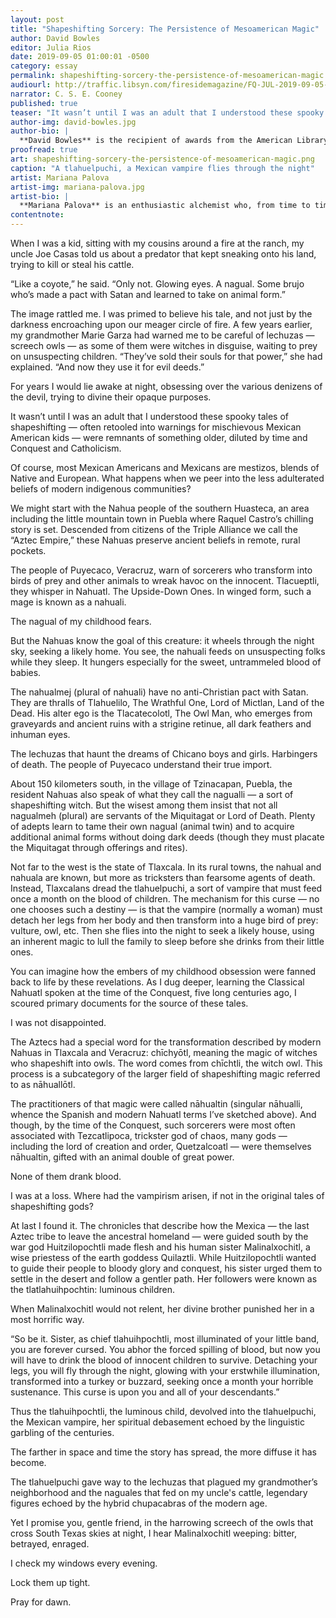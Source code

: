```yaml
---
layout: post
title: "Shapeshifting Sorcery: The Persistence of Mesoamerican Magic"
author: David Bowles
editor: Julia Rios
date: 2019-09-05 01:00:01 -0500
category: essay
permalink: shapeshifting-sorcery-the-persistence-of-mesoamerican-magic
audiourl: http://traffic.libsyn.com/firesidemagazine/FQ-JUL-2019-09-05-Shapeshifting_Sorcery-_The_Persistence_of_Mesoamerican_Magic.mp3
narrator: C. S. E. Cooney
published: true
teaser: "It wasn’t until I was an adult that I understood these spooky tales of shapeshifting were remnants of something older, diluted by time and Conquest and Catholicism."
author-img: david-bowles.jpg
author-bio: |
  **David Bowles** is the recipient of awards from the American Library Association, Texas Institute of Letters and Texas Associated Press, Mexican American author. He has written fourteen books, including the Pura Belpré Honor Book _The Smoking Mirror_, the collection _Chupacabra Vengeance_, and _Feathered Serpent_, _Dark Heart of Sky: Myths of Mexico_ (one of Kirkus Reviews’ Best YA Books of 2018). 2018 also saw the publication of _They Call Me Güero: A Border Kid's Poems_ (2019 Walter Dean Myers Award for Outstanding Children’s Literature Honor Book). In 2019, Penguin will publish _The Chupacabras of the Rio Grande_, co-written with Adam Gidwitz, and Tu Books will release _Clockwork Curandera_, a graphic novel illustrated by Raúl the Third. David’s work has also appeared in venues such as _Apex Magazine_, _Nightmare Magazine_, _The Dark Magazine_, _Eye to the Telescope_, _Strange Horizons_, _Journal of Children's Literature_, _Translation Review_, and _Rattle_. In 2017, David was inducted into the Texas Institute of Letters in recognition of his literary accomplishments.
proofread: true
art: shapeshifting-sorcery-the-persistence-of-mesoamerican-magic.png
caption: "A tlahuelpuchi, a Mexican vampire flies through the night"
artist: Mariana Palova
artist-img: mariana-palova.jpg
artist-bio: |
  **Mariana Palova** is an enthusiastic alchemist who, from time to time, likes to do a bit of magic. Born in Jalisco, Mexico in 1990, she decided to dedicate her life to a constant and disastrous search for her own personality, which has led her to become a writer, artist, and forest creature. With a special weakness for nature, wolves, occultism, and folk music, her visual work has been exhibited in more than seventy shows around the world. Her first literary saga, Nation of the Beasts, was recently acquired to be published in the United States and Latin America. Nowadays, her biggest dream is to get a small wood cabin in Alaska and live forever happy, surrounded by her books.
contentnote:
---
```


When I was a kid, sitting with my cousins around a fire at the ranch, my uncle Joe Casas told us about a predator that kept sneaking onto his land, trying to kill or steal his cattle.

“Like a coyote,” he said. “Only not. Glowing eyes. A nagual. Some brujo who’s made a pact with Satan and learned to take on animal form.”

The image rattled me. I was primed to believe his tale, and not just by the darkness encroaching upon our meager circle of fire. A few years earlier, my grandmother Marie Garza had warned me to be careful of lechuzas — screech owls — as some of them were witches in disguise, waiting to prey on unsuspecting children. “They’ve sold their souls for that power,” she had explained. “And now they use it for evil deeds.”

For years I would lie awake at night, obsessing over the various denizens of the devil, trying to divine their opaque purposes.

It wasn’t until I was an adult that I understood these spooky tales of shapeshifting — often retooled into warnings for mischievous Mexican American kids — were remnants of something older, diluted by time and Conquest and Catholicism.

Of course, most Mexican Americans and Mexicans are mestizos, blends of Native and European. What happens when we peer into the less adulterated beliefs of modern indigenous communities?

We might start with the Nahua people of the southern Huasteca, an area including the little mountain town in Puebla where Raquel Castro’s chilling story is set. Descended from citizens of the Triple Alliance we call the “Aztec Empire,” these Nahuas preserve ancient beliefs in remote, rural pockets.

The people of Puyecaco, Veracruz, warn of sorcerers who transform into birds of prey and other animals to wreak havoc on the innocent. Tlacueptli, they whisper in Nahuatl. The Upside-Down Ones. In winged form, such a mage is known as a nahuali.

The nagual of my childhood fears.

But the Nahuas know the goal of this creature: it wheels through the night sky, seeking a likely home. You see, the nahuali feeds on unsuspecting folks while they sleep. It hungers especially for the sweet, untrammeled blood of babies.

The nahualmej (plural of nahuali) have no anti-Christian pact with Satan. They are thralls of Tlahuelilo, The Wrathful One, Lord of Mictlan, Land of the Dead.  His alter ego is the Tlacatecolotl, The Owl Man, who emerges from graveyards and ancient ruins with a strigine retinue, all dark feathers and inhuman eyes.

The lechuzas that haunt the dreams of Chicano boys and girls. Harbingers of death. The people of Puyecaco understand their true import.   

About 150 kilometers south, in the village of Tzinacapan, Puebla, the resident Nahuas also speak of what they call the nagualli — a sort of shapeshifting witch. But the wisest among them insist that not all nagualmeh (plural) are servants of the Miquitagat or Lord of Death. Plenty of adepts learn to tame their own nagual (animal twin) and to acquire additional animal forms without doing dark deeds (though they must placate the Miquitagat through offerings and rites).

Not far to the west is the state of Tlaxcala. In its rural towns, the nahual and nahuala are known, but more as tricksters than fearsome agents of death. Instead, Tlaxcalans dread the tlahuelpuchi, a sort of vampire that must feed once a month on the blood of children. The mechanism for this curse — no one chooses such a destiny — is that the vampire (normally a woman) must detach her legs from her body and then transform into a huge bird of prey: vulture, owl, etc. Then she flies into the night to seek a likely house, using an inherent magic to lull the family to sleep before she drinks from their little ones.

You can imagine how the embers of my childhood obsession were fanned back to life by these revelations. As I dug deeper, learning the Classical Nahuatl spoken at the time of the Conquest, five long centuries ago, I scoured primary documents for the source of these tales.

I was not disappointed.

The Aztecs had a special word for the transformation described by modern Nahuas in Tlaxcala and Veracruz: chīchyōtl, meaning the magic of witches who shapeshift into owls. The word comes from chīchtli, the witch owl. This process is a subcategory of the larger field of shapeshifting magic referred to as nāhuallōtl.

The practitioners of that magic were called nāhualtin (singular nāhualli, whence the Spanish and modern Nahuatl terms I’ve sketched above). And though, by the time of the Conquest, such sorcerers were most often associated with Tezcatlipoca, trickster god of chaos, many gods — including the lord of creation and order, Quetzalcoatl — were themselves nāhualtin, gifted with an animal double of great power.

None of them drank blood.

I was at a loss. Where had the vampirism arisen, if not in the original tales of shapeshifting gods?

At last I found it. The chronicles that describe how the Mexica — the last Aztec tribe to leave the ancestral homeland — were guided south by the war god Huitzilopochtli made flesh and his human sister Malinalxochitl, a wise priestess of the earth goddess Quilaztli. While Huitzilopochtli wanted to guide their people to bloody glory and conquest, his sister urged them to settle in the desert and follow a gentler path. Her followers were known as the tlatlahuihpochtin: luminous children.

When Malinalxochitl would not relent, her divine brother punished her in a most horrific way.

“So be it. Sister, as chief tlahuihpochtli, most illuminated of your little band, you are forever cursed. You abhor the forced spilling of blood, but now you will have to drink the blood of innocent children to survive. Detaching your legs, you will fly through the night, glowing with your erstwhile illumination, transformed into a turkey or buzzard, seeking once a month your horrible sustenance. This curse is upon you and all of your descendants.”

Thus the tlahuihpochtli, the luminous child, devolved into the tlahuelpuchi, the Mexican vampire, her spiritual debasement echoed by the linguistic garbling of the centuries.

The farther in space and time the story has spread, the more diffuse it has become.

The tlahuelpuchi gave way to the lechuzas that plagued my grandmother’s neighborhood and the naguales that fed on my uncle's cattle, legendary figures echoed by the hybrid chupacabras of the modern age.

Yet I promise you, gentle friend, in the harrowing screech of the owls that cross South Texas skies at night, I hear Malinalxochitl weeping: bitter, betrayed, enraged.

I check my windows every evening.

Lock them up tight.

Pray for dawn.
